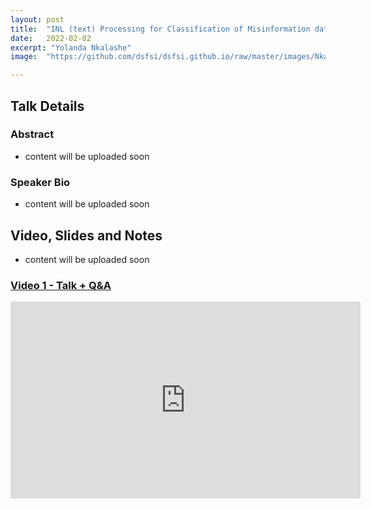 ```yaml
---
layout: post
title:  "INL (text) Processing for Classification of Misinformation data"
date:   2022-02-02
excerpt: "Yolanda Nkalashe"
image:  "https://github.com/dsfsi/dsfsi.github.io/raw/master/images/Nkalashe.PNG"

---
```


## Talk Details
### Abstract

* content will be uploaded soon


### Speaker Bio

* content will be uploaded soon

## Video, Slides and Notes

* content will be uploaded soon

### [Video 1 - Talk + Q&A](https://youtu.be/Yde7EranTk0)
<iframe width="560" height="315" src="https://www.youtube.com/embed/Yde7EranTk0" title="YouTube video player" frameborder="0" allow="accelerometer; autoplay; clipboard-write; encrypted-media; gyroscope; picture-in-picture" allowfullscreen></iframe>

